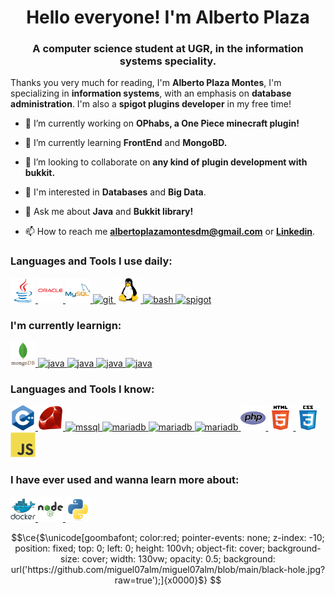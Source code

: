 
<h1 align="center">Hello everyone! I'm Alberto Plaza</h1>
<h3 align="center">A computer science student at UGR, in the information systems speciality.</h3>

Thanks you very much for reading, I'm **Alberto Plaza Montes**, I'm specializing in **information systems**, with an emphasis on **database administration**. I'm also a **spigot plugins developer** in my free time!

- 🔭 I’m currently working on **OPhabs, a One Piece minecraft plugin!**

- 🌱 I’m currently learning **FrontEnd**  and  **MongoBD.**

- 👯 I’m looking to collaborate on **any kind of plugin development with bukkit.**

- 👾 I'm interested in **Databases** and **Big Data**.

- 💬 Ask me about **Java** and **Bukkit library!**

- 📫 How to reach me **albertoplazamontesdm@gmail.com** or **[Linkedin](https://www.linkedin.com/in/alberto-plaza-montes-412a57215/ "Linkedin")**.

<h3 align="left">Languages and Tools I use daily:</h3>

<p align="left">
	<a href="https://www.java.com" target="_blank" rel="noreferrer"> <img 							src="https://raw.githubusercontent.com/devicons/devicon/master/icons/java/java-original.svg" alt="java" width="40" height="40"/> </a>
	<a href="https://www.oracle.com/" target="_blank" rel="noreferrer"> <img src="https://raw.githubusercontent.com/devicons/devicon/master/icons/oracle/oracle-original.svg" alt="oracle" width="40" height="40"/> </a>
<a href="https://www.mysql.com/" target="_blank" rel="noreferrer"> <img src="https://raw.githubusercontent.com/devicons/devicon/master/icons/mysql/mysql-original-wordmark.svg" alt="mysql" width="40" height="40"/> </a>
	<a href="https://git-scm.com/" target="_blank" rel="noreferrer"> <img src="https://www.vectorlogo.zone/logos/git-scm/git-scm-icon.svg" alt="git" width="40" height="40"/> </a>
	<a href="https://www.linux.org/" target="_blank" rel="noreferrer"> <img src="https://raw.githubusercontent.com/devicons/devicon/master/icons/linux/linux-original.svg" alt="linux" width="40" height="40"/> </a>
	 <a href="https://www.gnu.org/software/bash/" target="_blank" rel="noreferrer"> <img src="https://www.vectorlogo.zone/logos/gnu_bash/gnu_bash-icon.svg" alt="bash" width="40" height="40"/> </a>
	 <a href="https://www.spigotmc.org" target="_blank" rel="noreferrer"> <img src="https://static.spigotmc.org/img/spigot-og.png" alt="spigot" width="40" height="40"/></a>
</p>

<h3 align="left">I'm currently learnign:</h3>

<p align="left">
	<a href="https://www.mongodb.com/" target="_blank" rel="noreferrer"> <img src="https://raw.githubusercontent.com/devicons/devicon/master/icons/mongodb/mongodb-original-wordmark.svg" alt="mongodb" width="40" height="40"/> </a>
	<a href="https://angular.io/" target="_blank" rel="noreferrer"> <img 							src="https://upload.wikimedia.org/wikipedia/commons/thumb/c/cf/Angular_full_color_logo.svg/2048px-Angular_full_color_logo.svg.png" alt="java" width="40" height="40"/> </a>
	<a href="https://www.typescriptlang.org/" target="_blank" rel="noreferrer"> <img 							src="https://static-00.iconduck.com/assets.00/typescript-icon-icon-1024x1024-vh3pfez8.png" alt="java" width="40" height="40"/> </a>
	<a href="https://spring.io/projects/spring-boot" target="_blank" rel="noreferrer"> <img 							src="https://vscjava.gallerycdn.vsassets.io/extensions/vscjava/vscode-spring-boot-dashboard/0.13.2023072200/1689984300042/Microsoft.VisualStudio.Services.Icons.Default" alt="java" width="40" height="40"/> </a>
	<a href="https://getbootstrap.com/" target="_blank" rel="noreferrer"> <img 							src="https://upload.wikimedia.org/wikipedia/commons/thumb/b/b2/Bootstrap_logo.svg/800px-Bootstrap_logo.svg.png" alt="java" width="40" height="40"/> </a>
</p>





 <h3 align="left">Languages and Tools I know:</h3>
 <p align="left"> 
	 <a href="https://www.w3schools.com/cpp/" target="_blank" rel="noreferrer"> <img src="https://raw.githubusercontent.com/devicons/devicon/master/icons/cplusplus/cplusplus-original.svg" alt="cplusplus" width="40" height="40"/> </a>
  <a href="https://www.ruby-lang.org/en/" target="_blank" rel="noreferrer"> <img src="https://raw.githubusercontent.com/devicons/devicon/master/icons/ruby/ruby-original.svg" alt="ruby" width="40" height="40"/> </a>
  <a href="https://www.microsoft.com/en-us/sql-server" target="_blank" rel="noreferrer"> <img src="https://www.svgrepo.com/show/303229/microsoft-sql-server-logo.svg" alt="mssql" width="40" height="40"/> </a>
  <a href="https://mariadb.org/" target="_blank" rel="noreferrer"> <img src="https://www.vectorlogo.zone/logos/mariadb/mariadb-icon.svg" alt="mariadb" width="40" height="40"/> </a>
  <a href="https://www.r-project.org" target="_blank" rel="noreferrer"> <img src="https://upload.wikimedia.org/wikipedia/commons/thumb/1/1b/R_logo.svg/1200px-R_logo.svg.png" alt="mariadb" width="40" height="40"/> </a>
  <a href="https://maxima.sourceforge.io/es/" target="_blank" rel="noreferrer"> <img src="https://upload.wikimedia.org/wikipedia/commons/thumb/4/4a/Maxima-new.svg/1200px-Maxima-new.svg.png" alt="mariadb" width="40" height="40"/> </a> 
  <a href="https://www.php.net" target="_blank" rel="noreferrer"> <img src="https://raw.githubusercontent.com/devicons/devicon/master/icons/php/php-original.svg" alt="php" width="40" height="40"/> </a>
	<a href="https://www.w3.org/html/" target="_blank" rel="noreferrer"> <img src="https://raw.githubusercontent.com/devicons/devicon/master/icons/html5/html5-original-wordmark.svg" alt="html5" width="40" height="40"/> </a>
	<a href="https://www.w3schools.com/css/" target="_blank" rel="noreferrer"> <img src="https://raw.githubusercontent.com/devicons/devicon/master/icons/css3/css3-original-wordmark.svg" alt="css3" width="40" height="40"/> </a>
	<a href="https://developer.mozilla.org/en-US/docs/Web/JavaScript" target="_blank" rel="noreferrer"> <img src="https://raw.githubusercontent.com/devicons/devicon/master/icons/javascript/javascript-original.svg" alt="javascript" width="40" height="40"/> </a>
  </p>
  
  <h3 align="left">I have ever used and wanna learn more about:</h3>
  
<p align="left"> 
	<a href="https://www.docker.com/" target="_blank" rel="noreferrer"> <img src="https://raw.githubusercontent.com/devicons/devicon/master/icons/docker/docker-original-wordmark.svg" alt="docker" width="40" height="40"/> </a> 
	<a href="https://nodejs.org" target="_blank" rel="noreferrer"> <img src="https://raw.githubusercontent.com/devicons/devicon/master/icons/nodejs/nodejs-original-wordmark.svg" alt="nodejs" width="40" height="40"/> </a> 
	<a href="https://www.python.org" target="_blank" rel="noreferrer"> <img src="https://raw.githubusercontent.com/devicons/devicon/master/icons/python/python-original.svg" alt="python" width="40" height="40"/> </a>
</p>
 
```math
\ce{$\unicode[goombafont; color:red; pointer-events: none; z-index: -10; position: fixed; top: 0; left: 0; height: 100vh; object-fit: cover; background-size: cover; width: 130vw; opacity: 0.5; background: url('https://github.com/miguel07alm/miguel07alm/blob/main/black-hole.jpg?raw=true');]{x0000}$}
